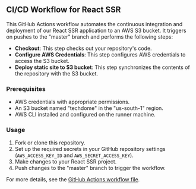 ## CI/CD Workflow for React SSR

This GitHub Actions workflow automates the continuous integration and deployment of our React SSR application to an AWS S3 bucket. It triggers on pushes to the "master" branch and performs the following steps:

- **Checkout**: This step checks out your repository's code.
- **Configure AWS Credentials**: This step configures AWS credentials to access the S3 bucket.
- **Deploy static site to S3 bucket**: This step synchronizes the contents of the repository with the S3 bucket.

### Prerequisites

- AWS credentials with appropriate permissions.
- An S3 bucket named "techdome" in the "us-south-1" region.
- AWS CLI installed and configured on the runner machine.

### Usage

1. Fork or clone this repository.
2. Set up the required secrets in your GitHub repository settings (`AWS_ACCESS_KEY_ID` and `AWS_SECRET_ACCESS_KEY`).
3. Make changes to your React SSR project.
4. Push changes to the "master" branch to trigger the workflow.

For more details, see the [GitHub Actions workflow file](https://github.com/pathakanuj24/react-ssr/blob/master/.github/workflows/ci-cd.yml).

